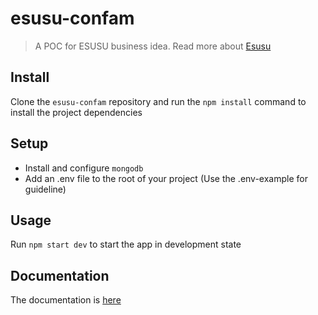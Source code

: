 # esusu-confam

> A POC for ESUSU business idea. Read more about
> [Esusu](<https://in-formality.com/wiki/index.php?title=Esusu_(Nigeria)>)

## Install

Clone the `esusu-confam` repository and run the `npm install`
command to install the project dependencies

## Setup

- Install and configure `mongodb`
- Add an .env file to the root of your project (Use the .env-example for
  guideline)

## Usage

Run `npm start dev` to start the app in development state

## Documentation

The documentation is [here](https://github.com)

